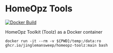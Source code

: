 # HomeOpz Tools

[![Docker Build](https://github.com/jinglemansweep/homeopz-toolz/actions/workflows/docker.build.yml/badge.svg)](https://github.com/jinglemansweep/homeopz-toolz/actions/workflows/docker.build.yml)

HomeOpz Toolkit (Toolz) as a Docker container

    docker run -it --rm -v ${PWD}/temp:/data:ro ghcr.io/jinglemansweep/homeopz-toolz:main bash